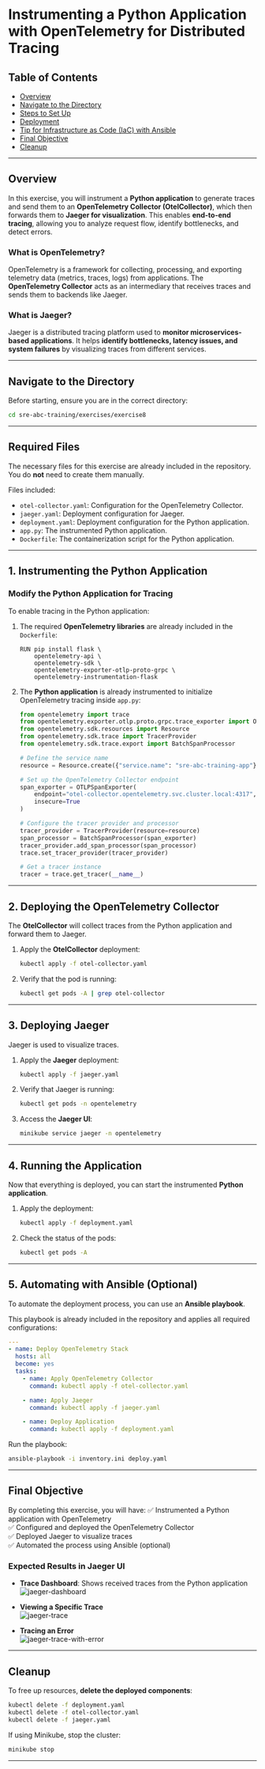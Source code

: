# Instrumenting a Python Application with OpenTelemetry for Distributed Tracing

## **Table of Contents**
 - [Overview](#overview)
 - [Navigate to the Directory](#navigate-to-the-directory)
 - [Steps to Set Up](#steps-to-set-up)
 - [Deployment](#deployment)
 - [Tip for Infrastructure as Code (IaC) with Ansible](#tip-for-infrastructure-as-code-iac-with-ansible)
 - [Final Objective](#final-objective)
 - [Cleanup](#cleanup)

---

## **Overview**
In this exercise, you will instrument a **Python application** to generate traces and send them to an **OpenTelemetry Collector (OtelCollector)**, which then forwards them to **Jaeger for visualization**. This enables **end-to-end tracing**, allowing you to analyze request flow, identify bottlenecks, and detect errors.

### **What is OpenTelemetry?**
OpenTelemetry is a framework for collecting, processing, and exporting telemetry data (metrics, traces, logs) from applications. The **OpenTelemetry Collector** acts as an intermediary that receives traces and sends them to backends like Jaeger.

### **What is Jaeger?**
Jaeger is a distributed tracing platform used to **monitor microservices-based applications**. It helps **identify bottlenecks, latency issues, and system failures** by visualizing traces from different services.

---

## **Navigate to the Directory**
Before starting, ensure you are in the correct directory:

```bash
cd sre-abc-training/exercises/exercise8
```

---

## **Required Files**
The necessary files for this exercise are already included in the repository.  
You do **not** need to create them manually.  

Files included:
- `otel-collector.yaml`: Configuration for the OpenTelemetry Collector.
- `jaeger.yaml`: Deployment configuration for Jaeger.
- `deployment.yaml`: Deployment configuration for the Python application.
- `app.py`: The instrumented Python application.
- `Dockerfile`: The containerization script for the Python application.

---

## **1. Instrumenting the Python Application**
### **Modify the Python Application for Tracing**
To enable tracing in the Python application:

1. The required **OpenTelemetry libraries** are already included in the `Dockerfile`:

   ```docker
   RUN pip install flask \
       opentelemetry-api \
       opentelemetry-sdk \
       opentelemetry-exporter-otlp-proto-grpc \
       opentelemetry-instrumentation-flask
   ```

2. The **Python application** is already instrumented to initialize OpenTelemetry tracing inside `app.py`:

   ```python
   from opentelemetry import trace
   from opentelemetry.exporter.otlp.proto.grpc.trace_exporter import OTLPSpanExporter
   from opentelemetry.sdk.resources import Resource
   from opentelemetry.sdk.trace import TracerProvider
   from opentelemetry.sdk.trace.export import BatchSpanProcessor

   # Define the service name
   resource = Resource.create({"service.name": "sre-abc-training-app"})

   # Set up the OpenTelemetry Collector endpoint
   span_exporter = OTLPSpanExporter(
       endpoint="otel-collector.opentelemetry.svc.cluster.local:4317",
       insecure=True
   )

   # Configure the tracer provider and processor
   tracer_provider = TracerProvider(resource=resource)
   span_processor = BatchSpanProcessor(span_exporter)
   tracer_provider.add_span_processor(span_processor)
   trace.set_tracer_provider(tracer_provider)

   # Get a tracer instance
   tracer = trace.get_tracer(__name__)
   ```

---

## **2. Deploying the OpenTelemetry Collector**
The **OtelCollector** will collect traces from the Python application and forward them to Jaeger.

1. Apply the **OtelCollector** deployment:

   ```bash
   kubectl apply -f otel-collector.yaml
   ```

2. Verify that the pod is running:

   ```bash
   kubectl get pods -A | grep otel-collector
   ```

---

## **3. Deploying Jaeger**
Jaeger is used to visualize traces.

1. Apply the **Jaeger** deployment:

   ```bash
   kubectl apply -f jaeger.yaml
   ```

2. Verify that Jaeger is running:

   ```bash
   kubectl get pods -n opentelemetry
   ```

3. Access the **Jaeger UI**:

   ```bash
   minikube service jaeger -n opentelemetry
   ```

---

## **4. Running the Application**
Now that everything is deployed, you can start the instrumented **Python application**.

1. Apply the deployment:

   ```bash
   kubectl apply -f deployment.yaml
   ```

2. Check the status of the pods:

   ```bash
   kubectl get pods -A
   ```

---

## **5. Automating with Ansible (Optional)**
To automate the deployment process, you can use an **Ansible playbook**.

This playbook is already included in the repository and applies all required configurations:

```yaml
---
- name: Deploy OpenTelemetry Stack
  hosts: all
  become: yes
  tasks:
    - name: Apply OpenTelemetry Collector
      command: kubectl apply -f otel-collector.yaml

    - name: Apply Jaeger
      command: kubectl apply -f jaeger.yaml

    - name: Deploy Application
      command: kubectl apply -f deployment.yaml
```

Run the playbook:

```bash
ansible-playbook -i inventory.ini deploy.yaml
```

---

## **Final Objective**
By completing this exercise, you will have:
✅ Instrumented a Python application with OpenTelemetry  
✅ Configured and deployed the OpenTelemetry Collector  
✅ Deployed Jaeger to visualize traces  
✅ Automated the process using Ansible (optional)  

### **Expected Results in Jaeger UI**
- **Trace Dashboard**: Shows received traces from the Python application  
  ![jaeger-dashboard](jaeger-dashboard.png)  

- **Viewing a Specific Trace**  
  ![jaeger-trace](jaeger-trace.png)  

- **Tracing an Error**  
  ![jaeger-trace-with-error](jaeger-trace-with-error.png)  

---

## **Cleanup**
To free up resources, **delete the deployed components**:

```bash
kubectl delete -f deployment.yaml
kubectl delete -f otel-collector.yaml
kubectl delete -f jaeger.yaml
```

If using Minikube, stop the cluster:

```bash
minikube stop
```

---